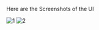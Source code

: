 Here are the Screenshots of the UI

![1](https://github.com/user-attachments/assets/faebeda7-72f5-4d72-9d7b-f5239c15a60a)
![2](https://github.com/user-attachments/assets/571a73ab-254a-4ec8-849c-949845dac0c0)
